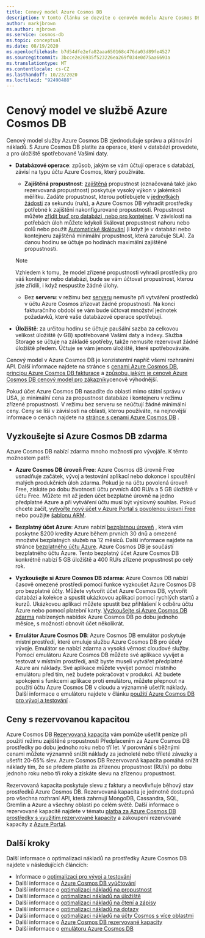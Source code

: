 ```yaml
---
title: Cenový model Azure Cosmos DB
description: V tomto článku se dozvíte o cenovém modelu Azure Cosmos DB a o tom, jak zjednodušuje správu nákladů a plánování nákladů.
author: markjbrown
ms.author: mjbrown
ms.service: cosmos-db
ms.topic: conceptual
ms.date: 08/19/2020
ms.openlocfilehash: b7d54dfe2efa82aaa650168c476da03d89fe4527
ms.sourcegitcommit: 3bcce2e26935f523226ea269f034e0d75aa6693a
ms.translationtype: MT
ms.contentlocale: cs-CZ
ms.lasthandoff: 10/23/2020
ms.locfileid: "92490488"
---
```

# <a name="pricing-model-in-azure-cosmos-db"></a>Cenový model ve službě Azure Cosmos DB

Cenový model služby Azure Cosmos DB zjednodušuje správu a plánování nákladů. S Azure Cosmos DB platíte za operace, které v databázi provedete, a pro úložiště spotřebované Vašimi daty.

- **Databázové operace**: způsob, jakým se vám účtují operace s databází, závisí na typu účtu Azure Cosmos, který používáte.

  - **Zajištěná propustnost**: [zajištěná](set-throughput.md) propustnost (označovaná také jako rezervovaná propustnost) poskytuje vysoký výkon v jakémkoli měřítku. Zadáte propustnost, kterou potřebujete v [jednotkách žádosti](request-units.md) za sekundu (ru/s), a Azure Cosmos DB vyhradit prostředky potřebné k zajištění nakonfigurované propustnosti. Propustnost můžete [zřídit buď pro databázi, nebo pro kontejner](set-throughput.md). V závislosti na potřebách úloh můžete kdykoli škálovat propustnost nahoru nebo dolů nebo použít [Automatické škálování](provision-throughput-autoscale.md) (i když je v databázi nebo kontejneru zajištěná minimální propustnost, která zaručuje SLA). Za danou hodinu se účtuje po hodinách maximální zajištěné propustnosti.

   > [!NOTE]
   > Vzhledem k tomu, že model zřízené propustnosti vyhradí prostředky pro váš kontejner nebo databázi, bude se vám účtovat propustnost, kterou jste zřídili, i když nespustíte žádné úlohy.

  - Bez **serveru**: v režimu bez [serveru](serverless.md) nemusíte při vytváření prostředků v účtu Azure Cosmos zřizovat žádné propustnosti. Na konci fakturačního období se vám bude účtovat množství jednotek požadavků, které vaše databázové operace spotřebují.

- **Úložiště**: za určitou hodinu se účtuje paušální sazba za celkovou velikost úložiště (v GB) spotřebované Vašimi daty a indexy. Služba Storage se účtuje na základě spotřeby, takže nemusíte rezervovat žádné úložiště předem. Účtuje se vám jenom úložiště, které spotřebováváte.

Cenový model v Azure Cosmos DB je konzistentní napříč všemi rozhraními API. Další informace najdete na stránce s [cenami Azure Cosmos DB](https://azure.microsoft.com/pricing/details/cosmos-db/), [principu Azure Cosmos DB fakturace](understand-your-bill.md) a [způsobu, jakým je cenově Azure Cosmos DB cenový model pro zákazníky](total-cost-ownership.md)cenově výhodnější.

Pokud účet Azure Cosmos DB nasadíte do oblasti mimo státní správu v USA, je minimální cena za propustnost databáze i kontejneru v režimu zřízené propustnosti. V režimu bez serveru se neúčtují žádné minimální ceny. Ceny se liší v závislosti na oblasti, kterou používáte, na nejnovější informace o cenách najdete na [stránce s cenami Azure Cosmos DB](https://azure.microsoft.com/pricing/details/cosmos-db/) .

## <a name="try-azure-cosmos-db-for-free"></a>Vyzkoušejte si Azure Cosmos DB zdarma

Azure Cosmos DB nabízí zdarma mnoho možností pro vývojáře. K těmto možnostem patří:

* **Azure Cosmos DB úroveň Free**: Azure Cosmos dB úrovně Free usnadňuje začátek, vývoj a testování aplikací nebo dokonce i spouštění malých produkčních úloh zdarma. Pokud je na účtu povolená úroveň Free, získáte po dobu životnosti účtu prvních 400 RU/s a 5 GB úložiště v účtu Free. Můžete mít až jeden účet bezplatné úrovně na jedno předplatné Azure a při vytváření účtu musí být výslovný souhlas. Pokud chcete začít, [vytvořte nový účet v Azure Portal s povolenou úrovní Free](create-cosmosdb-resources-portal.md) nebo použijte [šablonu ARM](./manage-with-templates.md#free-tier).

* **Bezplatný účet Azure**: Azure nabízí [bezplatnou úroveň](https://azure.microsoft.com/free/) , která vám poskytne $200 kredity Azure během prvních 30 dnů a omezené množství bezplatných služeb na 12 měsíců. Další informace najdete na stránce [bezplatného účtu Azure](../cost-management-billing/manage/avoid-charges-free-account.md). Azure Cosmos DB je součástí bezplatného účtu Azure. Tento bezplatný účet Azure Cosmos DB konkrétně nabízí 5 GB úložiště a 400 RU/s zřízené propustnost po celý rok.

* **Vyzkoušejte si Azure Cosmos DB zdarma**: Azure Cosmos DB nabízí časově omezené prostředí pomocí funkce vyzkoušet Azure Cosmos DB pro bezplatné účty. Můžete vytvořit účet Azure Cosmos DB, vytvořit databázi a kolekce a spustit ukázkovou aplikaci pomocí rychlých startů a kurzů. Ukázkovou aplikaci můžete spustit bez přihlášení k odběru účtu Azure nebo pomocí platební karty. [Vyzkoušejte si Azure Cosmos DB zdarma](https://azure.microsoft.com/try/cosmosdb/) nabízených nabídek Azure Cosmos DB po dobu jednoho měsíce, s možností obnovit účet několikrát.

* **Emulátor Azure Cosmos DB**: Azure Cosmos DB emulátor poskytuje místní prostředí, které emuluje službu Azure Cosmos DB pro účely vývoje. Emulátor se nabízí zdarma a vysoká věrnost cloudové služby. Pomocí emulátoru Azure Cosmos DB můžete své aplikace vyvíjet a testovat v místním prostředí, aniž byste museli vytvářet předplatné Azure ani náklady. Své aplikace můžete vyvíjet pomocí místního emulátoru před tím, než budete pokračovat v produkci. Až budete spokojeni s funkcemi aplikace proti emulátoru, můžete přepnout na použití účtu Azure Cosmos DB v cloudu a významně ušetřit náklady. Další informace o emulátoru najdete v článku [použití Azure Cosmos DB pro vývoj a testování](local-emulator.md) .

## <a name="pricing-with-reserved-capacity"></a>Ceny s rezervovanou kapacitou

Azure Cosmos DB [Rezervovaná kapacita](cosmos-db-reserved-capacity.md) vám pomůže ušetřit peníze při použití režimu zajištěné propustnosti Předplacením za Azure Cosmos DB prostředky po dobu jednoho roku nebo tří let. V porovnání s běžnými cenami můžete významně snížit náklady za jednoleté nebo tříleté závazky a ušetřit 20-65% slev. Azure Cosmos DB Rezervovaná kapacita pomáhá snížit náklady tím, že se předem platíte za zřízenou propustnost (RU/s) po dobu jednoho roku nebo tři roky a získáte slevu na zřízenou propustnost. 

Rezervovaná kapacita poskytuje slevu z faktury a neovlivňuje běhový stav prostředků Azure Cosmos DB. Rezervovaná kapacita je jednotně dostupná pro všechna rozhraní API, která zahrnují MongoDB, Cassandra, SQL, Gremlin a Azure a všechny oblasti po celém světě. Další informace o rezervované kapacitě najdete v tématu [platba za Azure Cosmos DB prostředky s využitím rezervované kapacity](cosmos-db-reserved-capacity.md) a zakoupení rezervované kapacity z [Azure Portal](https://portal.azure.com/).

## <a name="next-steps"></a>Další kroky

Další informace o optimalizaci nákladů na prostředky Azure Cosmos DB najdete v následujících článcích:

* Informace o [optimalizaci pro vývoj a testování](optimize-dev-test.md)
* Další informace o [Azure Cosmos DB vyúčtování](understand-your-bill.md)
* Další informace o [optimalizaci nákladů na propustnost](optimize-cost-throughput.md)
* Další informace o [optimalizaci nákladů na úložiště](optimize-cost-storage.md)
* Další informace o [optimalizaci nákladů na čtení a zápisy](optimize-cost-reads-writes.md)
* Další informace o [optimalizaci nákladů na dotazy](./optimize-cost-reads-writes.md)
* Další informace o [optimalizaci nákladů na účty Cosmos s více oblastmi](optimize-cost-regions.md)
* Další informace o [Azure Cosmos DB rezervované kapacity](cosmos-db-reserved-capacity.md)
* Další informace o [emulátoru Azure Cosmos DB](local-emulator.md)